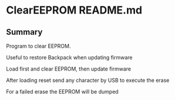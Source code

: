ClearEEPROM README.md
=====================

## Summary

Program to clear EEPROM.

Useful to restore Backpack when updating firmware

Load first and clear EEPROM, then update firmware

After loading reset send any character by USB to execute the erase

For a failed erase the EEPROM will be dumped
